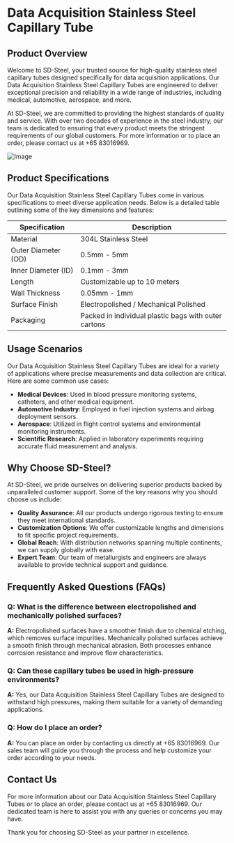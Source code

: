 # Data Acquisition Stainless Steel Capillary Tube

## Product Overview

Welcome to SD-Steel, your trusted source for high-quality stainless steel capillary tubes designed specifically for data acquisition applications. Our Data Acquisition Stainless Steel Capillary Tubes are engineered to deliver exceptional precision and reliability in a wide range of industries, including medical, automotive, aerospace, and more.

At SD-Steel, we are committed to providing the highest standards of quality and service. With over two decades of experience in the steel industry, our team is dedicated to ensuring that every product meets the stringent requirements of our global customers. For more information or to place an order, please contact us at +65 83016969.

![Image](https://github.com/user-attachments/assets/2567258e-e124-4816-932d-1809bd27ef0b)

## Product Specifications

Our Data Acquisition Stainless Steel Capillary Tubes come in various specifications to meet diverse application needs. Below is a detailed table outlining some of the key dimensions and features:

| Specification | Description |
|---------------|-------------|
| Material      | 304L Stainless Steel |
| Outer Diameter (OD) | 0.5mm - 5mm |
| Inner Diameter (ID) | 0.1mm - 3mm |
| Length        | Customizable up to 10 meters |
| Wall Thickness | 0.05mm - 1mm |
| Surface Finish | Electropolished / Mechanical Polished |
| Packaging     | Packed in individual plastic bags with outer cartons |

## Usage Scenarios

Our Data Acquisition Stainless Steel Capillary Tubes are ideal for a variety of applications where precise measurements and data collection are critical. Here are some common use cases:

- **Medical Devices**: Used in blood pressure monitoring systems, catheters, and other medical equipment.
- **Automotive Industry**: Employed in fuel injection systems and airbag deployment sensors.
- **Aerospace**: Utilized in flight control systems and environmental monitoring instruments.
- **Scientific Research**: Applied in laboratory experiments requiring accurate fluid measurement and analysis.

## Why Choose SD-Steel?

At SD-Steel, we pride ourselves on delivering superior products backed by unparalleled customer support. Some of the key reasons why you should choose us include:

- **Quality Assurance**: All our products undergo rigorous testing to ensure they meet international standards.
- **Customization Options**: We offer customizable lengths and dimensions to fit specific project requirements.
- **Global Reach**: With distribution networks spanning multiple continents, we can supply globally with ease.
- **Expert Team**: Our team of metallurgists and engineers are always available to provide technical support and guidance.

## Frequently Asked Questions (FAQs)

### Q: What is the difference between electropolished and mechanically polished surfaces?
**A:** Electropolished surfaces have a smoother finish due to chemical etching, which removes surface impurities. Mechanically polished surfaces achieve a smooth finish through mechanical abrasion. Both processes enhance corrosion resistance and improve flow characteristics.

### Q: Can these capillary tubes be used in high-pressure environments?
**A:** Yes, our Data Acquisition Stainless Steel Capillary Tubes are designed to withstand high pressures, making them suitable for a variety of demanding applications.

### Q: How do I place an order?
**A:** You can place an order by contacting us directly at +65 83016969. Our sales team will guide you through the process and help customize your order according to your needs.

## Contact Us

For more information about our Data Acquisition Stainless Steel Capillary Tubes or to place an order, please contact us at +65 83016969. Our dedicated team is here to assist you with any queries or concerns you may have.

Thank you for choosing SD-Steel as your partner in excellence.